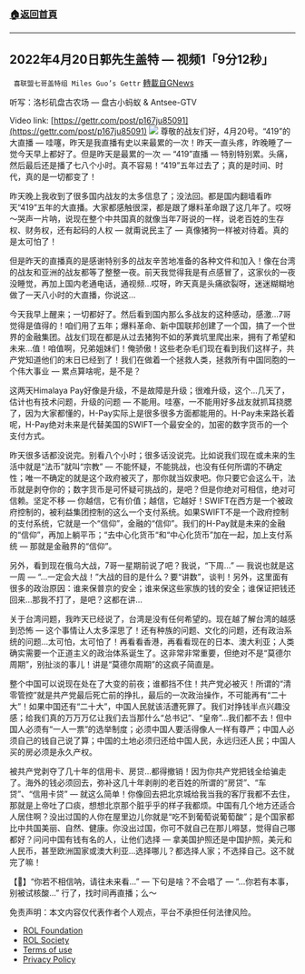 ###  [:house:返回首頁](https://github.com/ourhimalayas/txt)
---


## 2022年4月20日郭先生盖特 — 视频1「9分12秒」
` 喜联盟七哥盖特组 Miles Guo’s Gettr` [轉載自GNews](https://gnews.org/zh-hans/2383603/)

听写：洛杉矶盘古农场 — 盘古小蚂蚁 & Antsee-GTV

Video link: [https://gettr.com/post/p167ju85091](https://gettr.com/post/p167ju85091)
![](https://assets.gnews.org/wp-content/uploads/2022/04/5B0D7D1B-95CA-459F-8D70-71BC40BC0DC1.jpeg)
尊敬的战友们好，4月20号。“419”的大直播 — 哇噻，昨天是我直播有史以来最累的一次！昨天一直头疼，昨晚睡了一觉今天早上都好了。但是昨天是最累的一次 — “419”直播 — 特别特别累。头痛，然后最后还是播了七八个小时。真不容易！“419”五年过去了；真的是时间、时代，真的是一切都变了！

昨天晚上我收到了很多国内战友的太多信息了；没法回。都是国内翻墙看昨天“419”五年的大直播。大家都感触很深，都是跟了爆料革命跟了这几年了。哎呀～哭声一片呐，说现在整个中共国真的就像当年7哥说的一样，说老百姓的生存权、财务权，还有起码的人权 — 就甭说民主了 — 真像猪狗一样被对待着。真的是太可怕了！

但是昨天的直播真的是感谢特别多的战友辛苦地准备的各种文件和加入！像在台湾的战友和亚洲的战友都等了整整一夜。前天我觉得我是有点感冒了，这家伙的一夜没睡觉，再加上国内老通电话，通视频…哎呀，昨天真是头痛欲裂呀，迷迷糊糊地做了一天八小时的大直播，你说这…

今天我早上醒来；一切都好了。然后看到国内那么多战友的这种感动，感激…7哥觉得是值得的！咱们用了五年；爆料革命、新中国联邦创建了一个国，搞了一个世界的金融集团。战友们现在都是从过去猪狗不如的茅粪坑里爬出来，拥有了希望和未来…值！咱值啊，兄弟姐妹们！俺骄傲！这些老杂毛们现在看到我们这样子，共产党知道他们的末日已经到了！我们在做着一个拯救人类，拯救所有中国同胞的一个伟大事业 — 累点算啥呢，是不是？

这两天Himalaya Pay好像是升级，不是故障是升级；很难升级，这个…几天了，估计也有技术问题，升级的问题 — 不能用。哇塞，一不能用好多战友就抓耳挠腮了，因为大家都懂的，H-Pay实际上是很多很多方面都能用的。H-Pay未来路长着呢，H-Pay绝对未来是代替美国的SWIFT一个最安全的，加密的数字货币的一个支付方式。

昨天很多话都没说完。别看八个小时；很多话没说完。比如说我们现在或未来的生活中就是“法币”就叫“宗教” — 不能怀疑，不能挑战，也没有任何所谓的不确定性；唯一不确定的就是这个政府被灭了，那你就当奴隶吧。你只要它会这么干，法币就是剥夺你的；数字货币是可怀疑可挑战的，是吧？但是你绝对可相信，绝对可信赖。坚定不移 — 你越信，它有价值；越信，它越好！SWIFT在西方是一个被政府控制的，被利益集团控制的这么一个支付系统。如果SWIFT不是一个政府控制的支付系统，它就是一个“信仰”，金融的“信仰”。我们的H-Pay就是未来的金融的“信仰”，再加上躺平币；“去中心化货币“和“中心化货币”加在一起，加上支付系统 — 那就是金融界的“信仰”。

另外，看到现在俄乌大战，7哥一星期前说了吧？我说，“下周…” — 我说也就是这一周 — “…一定会大战！”大战的目的是什么？要“讲数”，谈判！另外，这里面有很多的政治原因：谁来保普京的安全；谁来保这些家族的钱的安全；谁保证把钱还回来…那我不打了，是吧？这都在讲…

关于台湾问题，我昨天已经说了，台湾是没有任何希望的。现在越了解台湾的越感到恐怖 — 这个事情让人太多深思了！还有种族的问题、文化的问题，还有政治系统的问题…太可怕，太可怕了！再看看香港，再看看现在的日本、澳大利亚；人类确实需要一个正道主义的政治体系诞生了。这非常非常重要，但绝对不是“莫德尔周期”，别扯淡的事儿！讲是“莫德尔周期”的这疯子简直是。

整个中国可以说现在处在了大变的前夜；谁都挡不住！共产党必被灭！所谓的“清零管控”就是共产党最后死亡前的挣扎，最后的一次政治操作，不可能再有“二十大”！如果中国还有“二十大”，中国人民就该活遭死罪了。我们对挣钱半点兴趣没感；给我们真的万万万亿让我们去当那什么“总书记”、“皇帝”…我们都不去！但中国人必须有“一人一票”的选举制度；必须中国人要活得像人一样有尊严；中国人必须自己的钱自己说了算；中国的土地必须归还给中国人民，永远归还人民；中国人买的房必须是永久产权。

被共产党剥夺了几十年的信用卡、房贷…都得撤销！因为你共产党把钱全给骗走了。海外的钱必须回去，弥补这几十年剥削的老百姓的所谓的“房贷”、“车贷”、“信用卡贷” — 就这么简单！你像回去把北京城给我当我的客厅我都不去住，那就是上帝吐了口痰，想想北京那个脏乎乎的样子我都烦。中国有几个地方还适合人居住啊？没出过国的人你在屋里边儿你就是“吃不到葡萄说葡萄酸”；是个国家都比中共国美丽、自然、健康。你没出过国，你可不就自己在那儿嘚瑟，觉得自己哪都好？问问中国有钱有名的人，让他们选择 — 拿美国护照还是中国护照，美元和人民币，甚至欧洲国家或澳大利亚…选择哪儿？都选择人家；不选择自己。这不就完了嘛！

【🎵】“你若不相信呐，请往未来看…” — 下句是啥？不会唱了 — “…你若有本事，别被试核酸…” 行了，找时间再直播；么～

 

免责声明：本文内容仅代表作者个人观点，平台不承担任何法律风险。

- [ROL Foundation](https://rolfoundation.org/)
- [ROL Society](https://rolsociety.org/)
- [Terms of use](https://gnews.org/terms-of-use-3/)
- [Privacy Policy](https://gnews.org/privacy-policy/)
